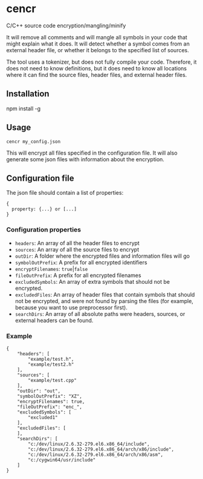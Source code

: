 # cencr
C/C++ source code encryption/mangling/minify

It will remove all comments and will mangle all symbols in your code that might explain what it does. It will detect whether a symbol comes from an external header file, or whether it belongs to the specified list of sources.

The tool uses a tokenizer, but does not fully compile your code. Therefore, it does not need to know definitions, but it does need to know all locations where it can find the source files, header files, and external header files.

## Installation
npm install -g

## Usage
`cencr my_config.json`

This will encrypt all files specified in the configuration file. It will also generate some json files with information about the encryption.

## Configuration file
The json file should contain a list of properties:

```
{
  property: {...} or [...]
}
```
### Configuration properties
- `headers`: An array of all the header files to encrypt
- `sources`: An array of all the source files to encrypt
- `outDir`: A folder where the encrypted files and information files will go
- `symbolOutPrefix`: A prefix for all encrypted identifiers
- `encryptFilenames`: `true`|`false`
- `fileOutPrefix`: A prefix for all encrypted filenames
- `excludedSymbols`: An array of extra symbols that should not be encrypted.
- `excludedFiles`: An array of header files that contain symbols that should not be encrypted, and were not found by parsing the files (for example, because you want to use preprocessor first).
- `searchDirs`: An array of all absolute paths were headers, sources, or external headers can be found.
### Example
```
{
    "headers": [
        "example/test.h",
        "example/test2.h"
    ],
    "sources": [
        "example/test.cpp"
    ],
    "outDir": "out",
    "symbolOutPrefix": "XZ",
    "encryptFilenames": true,
    "fileOutPrefix": "enc_",
    "excludedSymbols": [
        "excluded1"
    ],
    "excludedFiles": [
    ],
    "searchDirs": [
        "c:/dev/linux/2.6.32-279.el6.x86_64/include",
        "c:/dev/linux/2.6.32-279.el6.x86_64/arch/x86/include",
        "c:/dev/linux/2.6.32-279.el6.x86_64/arch/x86/asm",
        "c:/cygwin64/usr/include"
    ]
}
```
